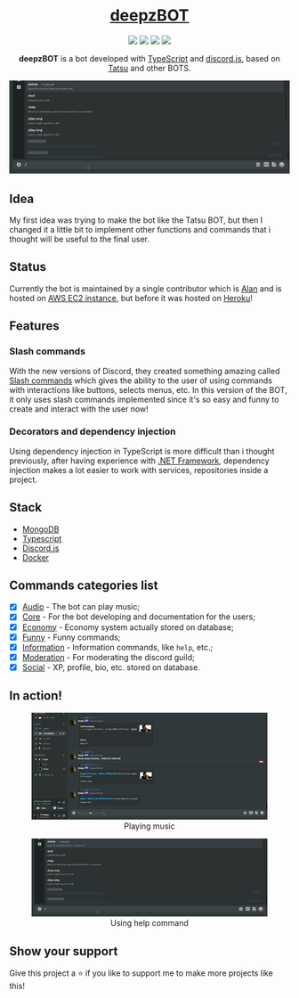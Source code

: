 <h1 align="center">
  <a href="https://discord.com/oauth2/authorize?client_id=709564503053828137&scope=bot&permissions=334621766">deepzBOT</a>
</h1>
<p align="center">
  <img src="https://img.shields.io/github/license/deepzS2/deepzBOT">
  <img src="https://img.shields.io/github/stars/deepzS2/deepzBOT">
  <img src="https://img.shields.io/github/issues/deepzS2/deepzBOT">
  <img src="https://img.shields.io/github/forks/deepzS2/deepzBOT">
</p>
<p align="center">
  <b>deepzBOT</b> is a bot developed with <a href="https://www.typescriptlang.org/">TypeScript</a> and <a href="https://www.discord.js.org/">discord.js</a>, based on <a href="https://tatsu.gg/">Tatsu</a> and other BOTS.
</p>
<div align="center">
  <img src="assets/info.gif">
</div>

## Idea
My first idea was trying to make the bot like the Tatsu BOT, but then I changed it a little bit to implement other functions and commands that i thought will be useful to the final user.

## Status
Currently the bot is maintained by a single contributor which is [Alan](https://github.com/deepzS2) and is hosted on [AWS EC2 instance](https://aws.amazon.com/pt/ec2/), but before it was hosted on [Heroku](https://www.heroku.com)!

## Features
### Slash commands
With the new versions of Discord, they created something amazing called [Slash commands](https://discordjs.guide/interactions/slash-commands.html) which gives the ability to the user of using commands with interactions like buttons, selects menus, etc. In this version of the BOT, it only uses slash commands implemented since it's so easy and funny to create and interact with the user now!

### Decorators and dependency injection
Using dependency injection in TypeScript is more difficult than i thought previously, after having experience with [.NET Framework](https://pt.wikipedia.org/wiki/.NET_Framework), dependency injection makes a lot easier to work with services, repositories inside a project.

## Stack
- [MongoDB](https://www.mongodb.com)
- [Typescript](https://www.typescriptlang.org/)
- [Discord.js](https://www.discord.js.org/)
- [Docker](https://www.docker.com)

## Commands categories list
- [x] [Audio](src/commands/audio) - The bot can play music;
- [x] [Core](src/commands/core) - For the bot developing and documentation for the users;
- [x] [Economy](src/commands/economy) - Economy system actually stored on database;
- [x] [Funny](src/commands/funny) - Funny commands;
- [x] [Information](src/commands/info) - Information commands, like `help`, etc.;
- [x] [Moderation](src/commands/moderation) - For moderating the discord guild;
- [x] [Social](src/commands/social) - XP, profile, bio, etc. stored on database.

## In action!


<div align="center">
  <figure class="image">
    <img src="assets/audio.gif" alt="Audio commands">
    <figcaption>Playing music</figcaption>
  </figure>
  <figure class="image">
    <img src="assets/info.gif" alt="Info commands">
    <figcaption>Using help command</figcaption></figcaption>
  </figure>
</div>


## Show your support
Give this project a ⭐ if you like to support me to make more projects like this!